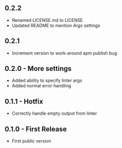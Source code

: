 ## 0.2.2
* Renamed LICENSE.md to LICENSE
* Updated README to mention *Args* settings

## 0.2.1
* Increment version to work-around apm publish bug

## 0.2.0 - More settings
* Added ability to specify linter args
* Added normal error handling

## 0.1.1 - Hotfix
* Correctly handle empty output from linter

## 0.1.0 - First Release
* First public version

